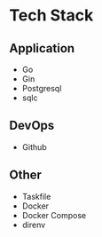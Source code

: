 # Tech Stack
## Application
- Go
- Gin
- Postgresql
- sqlc

## DevOps
- Github

## Other
- Taskfile
- Docker
- Docker Compose
- direnv
